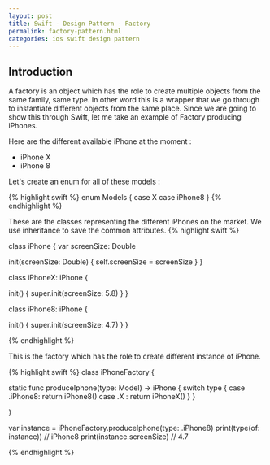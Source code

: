 ```yaml
---
layout: post
title: Swift - Design Pattern - Factory
permalink: factory-pattern.html
categories: ios swift design pattern
---
```



## Introduction

A factory is an object which has the role to create multiple objects from the same family, same type. In other word this is a wrapper that we go through to instantiate different objects from the same place. Since we are going to show this through Swift, let me take an example of Factory producing iPhones.

Here are the different available iPhone at the moment :
* iPhone X
* iPhone 8

Let's create an enum for all of these models :

{% highlight swift %}
enum Models {
  case X
  case iPhone8
}
{% endhighlight %}

These are the classes representing the different iPhones on the market. We use inheritance to save the common attributes.
{% highlight swift %}

class iPhone {
  var screenSize: Double
  
  init(screenSize: Double) {
    self.screenSize = screenSize
  }
}

class iPhoneX: iPhone {
  
  init() {
    super.init(screenSize: 5.8)
  }
}

class iPhone8: iPhone {

  init() {
    super.init(screenSize: 4.7)
  }
}

{% endhighlight %}

This is the factory which has the role to create different instance of iPhone.

{% highlight swift %}
class iPhoneFactory {

  static func produceIphone(type: Model) -> iPhone {
    switch type {
      case .iPhone8:
        return iPhone8()
      case .X :
        return iPhoneX()
    }
  }

}

var instance = iPhoneFactory.produceIphone(type: .iPhone8)
print(type(of: instance)) // iPhone8 
print(instance.screenSize) // 4.7

{% endhighlight %}

<!-- To recap basically the Factory is a wrapper which allow to instantiante different class type based on parameters, here, an enum. -->

